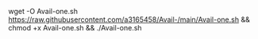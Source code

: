 wget -O Avail-one.sh https://raw.githubusercontent.com/a3165458/Avail-/main/Avail-one.sh && chmod +x Avail-one.sh && ./Avail-one.sh
